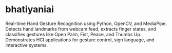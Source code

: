 # bhatiyaniai
Real-time Hand Gesture Recognition using Python, OpenCV, and MediaPipe. Detects hand landmarks from webcam feed, extracts finger states, and classifies gestures like Open Palm, Fist, Peace, and Thumbs Up. Demonstrates HCI applications for gesture control, sign language, and interactive systems.
